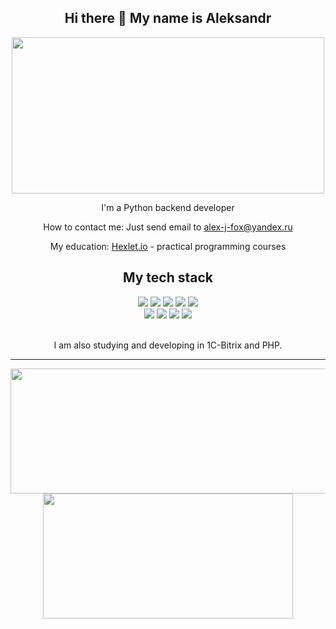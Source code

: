 <h2 id="header" align="center">Hi there 👋 My name is Aleksandr</h2>

<div align="center">
<img src="https://user-images.githubusercontent.com/74038190/212749447-bfb7e725-6987-49d9-ae85-2015e3e7cc41.gif" height=250 width=500>
<p>I'm a Python backend developer</p>
<p>How to contact me: Just send email to <a href="mailto:alex-j-fox@yandex.ru">alex-j-fox@yandex.ru</a></p>
<p>My education: <a href="https://ru.hexlet.io/u/alex-j-fox">Hexlet.io</a> - practical programming courses</p>
</div>


<h2 id="header" align="center">My tech stack</h2>
<div align="center">
<img src="https://img.shields.io/badge/python-3670A0?style=for-the-badge&logo=python&logoColor=ffdd54">
<img src="https://img.shields.io/badge/django-%23092E20.svg?style=for-the-badge&logo=django&logoColor=white">
<img src="https://img.shields.io/badge/flask-%23000.svg?style=for-the-badge&logo=flask&logoColor=white">
<img src="https://img.shields.io/badge/postgres-%23316192.svg?style=for-the-badge&logo=postgresql&logoColor=white">
<img src="https://img.shields.io/badge/Linux-FCC624?style=for-the-badge&logo=linux&logoColor=black">
<br>
<img src="https://img.shields.io/badge/github%20actions-%232671E5.svg?style=for-the-badge&logo=githubactions&logoColor=white">
<img src="https://img.shields.io/badge/html5-%23E34F26.svg?style=for-the-badge&logo=html5&logoColor=white">
<img src="https://img.shields.io/badge/css3-%231572B6.svg?style=for-the-badge&logo=css3&logoColor=white">
<img src="https://img.shields.io/badge/pycharm-143?style=for-the-badge&logo=pycharm&logoColor=black&color=black&labelColor=green">
</div>

<br>
<div align="center">
  <p>I am also studying and developing in 1C-Bitrix and PHP.</p>
</div>

---



<div align="center">
  <img width="600" height="200" src="https://github-readme-stats.vercel.app/api?username=alex-j-fox&show_icons=true&theme=vision-friendly-dark&border_radius=12">
  <br>
  <img width="400" height="200" src="https://github-readme-stats.vercel.app/api/top-langs/?username=alex-j-fox&size_weight=0.0005&count_weight=0.3&layout=compact&theme=vision-friendly-dark&border_radius=12">
</div>


<div id="header" align="center">
  <img src="https://komarev.com/ghpvc/?username=alex-j-fox&style=for-the-badge&color=orange" alt=""/>
</div>


<!--
**alex-j-fox/alex-j-fox** is a ✨ _special_ ✨ repository because its `README.md` (this file) appears on your GitHub profile.

Here are some ideas to get you started:

- 🔭 I’m currently working on ...
- 🌱 I’m currently learning ...
- 👯 I’m looking to collaborate on ...
- 🤔 I’m looking for help with ...
- 💬 Ask me about ...
- 📫 How to reach me: ...
- 😄 Pronouns: ...
- ⚡ Fun fact: ...
-->
